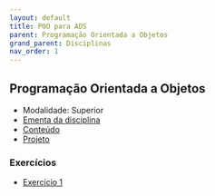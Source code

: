 ```yaml
---
layout: default
title: POO para ADS
parent: Programação Orientada a Objetos
grand_parent: Disciplinas
nav_order: 1
---
```


## Programação Orientada a Objetos

- Modalidade: Superior
- [Ementa da disciplina](https://estudante.ifpb.edu.br/media/cursos/346/disciplina/POO.pdf)
- [Conteúdo](/content/poo/superior/conteudo.html)
- [Projeto](/content/poo/superior/projeto.html)

### Exercícios

- [Exercício 1](/content/poo/superior/1-introducao.html)
